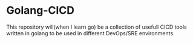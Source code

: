 # Golang-CICD

This repository will(when I learn go) be a collection of usefull CICD tools written in golang to be used in different DevOps/SRE environments.
